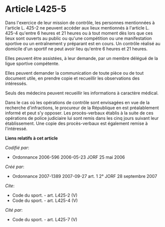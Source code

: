 # Article L425-5

Dans l'exercice de leur mission de contrôle, les personnes mentionnées à l'article L. 425-2 ne peuvent accéder aux lieux
mentionnés à l'article L. 425-4 qu'entre 6 heures et 21 heures ou à tout moment dès lors que ces lieux sont ouverts au public
ou qu'une compétition ou une manifestation sportive ou un entraînement y préparant est en cours. Un contrôle réalisé au
domicile d'un sportif ne peut avoir lieu qu'entre 6 heures et 21 heures. 

Elles peuvent être assistées, à leur demande, par un membre délégué de la ligue sportive compétente. 

Elles peuvent demander la communication de toute pièce ou de tout document utile, en prendre copie et recueillir les
observations des intéressés. 

Seuls des médecins peuvent recueillir les informations à caractère médical. 

Dans le cas où les opérations de contrôle sont envisagées en vue de la recherche d'infractions, le procureur de la République
en est préalablement informé et peut s'y opposer. Les procès-verbaux établis à la suite de ces opérations de police
judiciaire lui sont remis dans les cinq jours suivant leur établissement. Une copie des procès-verbaux est également remise à
l'intéressé.

**Liens relatifs à cet article**

_Codifié par_:

  - Ordonnance 2006-596 2006-05-23 JORF 25 mai 2006

_Créé par_:

  - Ordonnance 2007-1389 2007-09-27 art. 1 2° JORF 28 septembre 2007

_Cite_:

  - Code du sport. - art. L425-2 (V)
  - Code du sport. - art. L425-4 (V)

_Cité par_:

  - Code du sport. - art. L425-7 (V)
